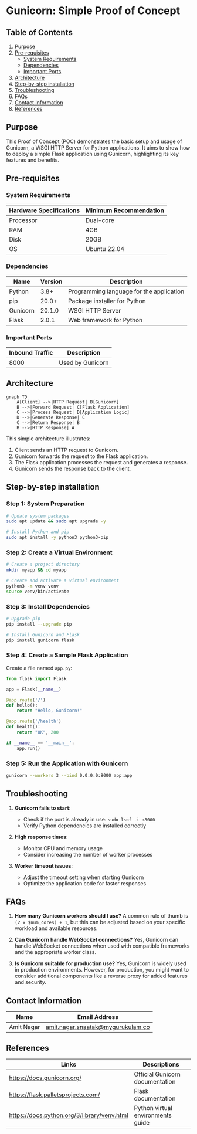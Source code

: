 # Gunicorn: Simple Proof of Concept

## Table of Contents
1. [Purpose](#purpose)
2. [Pre-requisites](#pre-requisites)
   - [System Requirements](#system-requirements)
   - [Dependencies](#dependencies)
   - [Important Ports](#important-ports)
3. [Architecture](#architecture)
4. [Step-by-step installation](#step-by-step-installation)
5. [Troubleshooting](#troubleshooting)
6. [FAQs](#faqs)
7. [Contact Information](#contact-information)
8. [References](#references)

## Purpose
This Proof of Concept (POC) demonstrates the basic setup and usage of Gunicorn, a WSGI HTTP Server for Python applications. It aims to show how to deploy a simple Flask application using Gunicorn, highlighting its key features and benefits.

## Pre-requisites

### System Requirements

| Hardware Specifications | Minimum Recommendation |
|-------------------------|------------------------|
| Processor               | Dual-core              |
| RAM                     | 4GB                    |
| Disk                    | 20GB                   |
| OS                      | Ubuntu 22.04           |

### Dependencies

| Name     | Version | Description                              |
|----------|---------|------------------------------------------|
| Python   | 3.8+    | Programming language for the application |
| pip      | 20.0+   | Package installer for Python             |
| Gunicorn | 20.1.0  | WSGI HTTP Server                         |
| Flask    | 2.0.1   | Web framework for Python                 |

### Important Ports

| Inbound Traffic | Description     |
|-----------------|-----------------|
| 8000            | Used by Gunicorn|

## Architecture

```mermaid
graph TD
    A[Client] -->|HTTP Request| B[Gunicorn]
    B -->|Forward Request| C[Flask Application]
    C -->|Process Request| D[Application Logic]
    D -->|Generate Response| C
    C -->|Return Response| B
    B -->|HTTP Response| A
```

This simple architecture illustrates:
1. Client sends an HTTP request to Gunicorn.
2. Gunicorn forwards the request to the Flask application.
3. The Flask application processes the request and generates a response.
4. Gunicorn sends the response back to the client.

## Step-by-step installation

### Step 1: System Preparation

```bash
# Update system packages
sudo apt update && sudo apt upgrade -y

# Install Python and pip
sudo apt install -y python3 python3-pip
```

### Step 2: Create a Virtual Environment

```bash
# Create a project directory
mkdir myapp && cd myapp

# Create and activate a virtual environment
python3 -m venv venv
source venv/bin/activate
```

### Step 3: Install Dependencies

```bash
# Upgrade pip
pip install --upgrade pip

# Install Gunicorn and Flask
pip install gunicorn flask
```

### Step 4: Create a Sample Flask Application

Create a file named `app.py`:

```python
from flask import Flask

app = Flask(__name__)

@app.route('/')
def hello():
    return "Hello, Gunicorn!"

@app.route('/health')
def health():
    return "OK", 200

if __name__ == '__main__':
    app.run()
```

### Step 5: Run the Application with Gunicorn

```bash
gunicorn --workers 3 --bind 0.0.0.0:8000 app:app
```
## Troubleshooting

1. **Gunicorn fails to start**: 
   - Check if the port is already in use: `sudo lsof -i :8000`
   - Verify Python dependencies are installed correctly

2. **High response times**:
   - Monitor CPU and memory usage
   - Consider increasing the number of worker processes

3. **Worker timeout issues**:
   - Adjust the timeout setting when starting Gunicorn
   - Optimize the application code for faster responses

## FAQs

1. **How many Gunicorn workers should I use?**
   A common rule of thumb is `(2 x $num_cores) + 1`, but this can be adjusted based on your specific workload and available resources.

2. **Can Gunicorn handle WebSocket connections?**
   Yes, Gunicorn can handle WebSocket connections when used with compatible frameworks and the appropriate worker class.

3. **Is Gunicorn suitable for production use?**
   Yes, Gunicorn is widely used in production environments. However, for production, you might want to consider additional components like a reverse proxy for added features and security.

## Contact Information

| Name        | Email Address                          |
|-------------|----------------------------------------|
| Amit Nagar  | amit.nagar.snaatak@mygurukulam.co      |

## References

| Links                                            | Descriptions                         |
|--------------------------------------------------|--------------------------------------|
| https://docs.gunicorn.org/                       | Official Gunicorn documentation      |
| https://flask.palletsprojects.com/               | Flask documentation                  |
| https://docs.python.org/3/library/venv.html      | Python virtual environments guide    |
